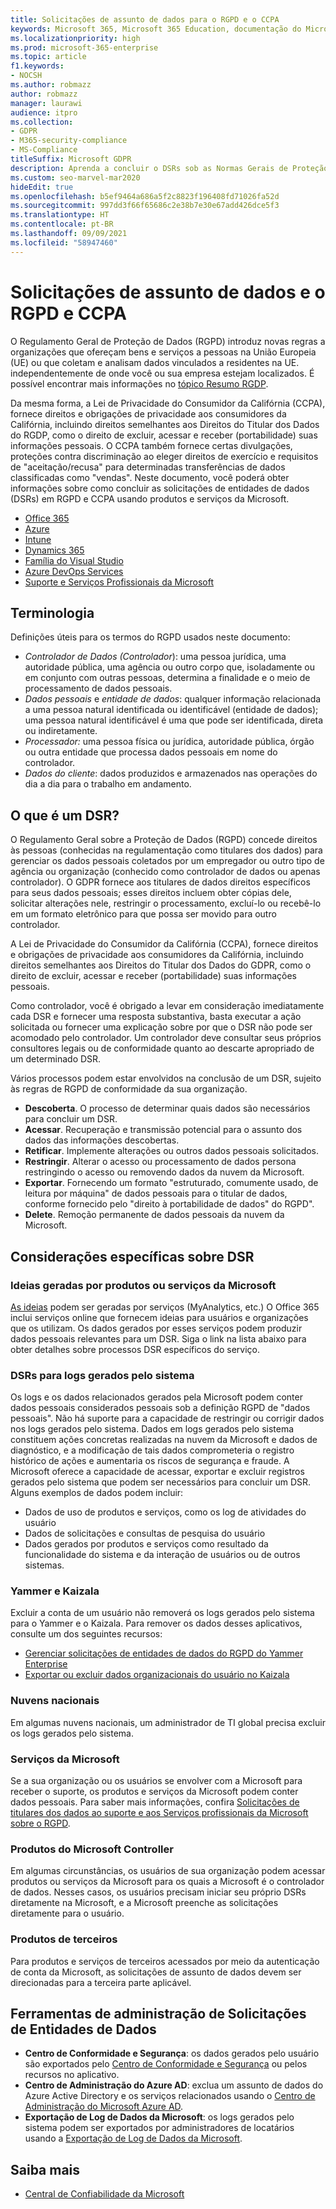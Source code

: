 ```yaml
---
title: Solicitações de assunto de dados para o RGPD e o CCPA
keywords: Microsoft 365, Microsoft 365 Education, documentação do Microsoft 365, RGPD, CCPA
ms.localizationpriority: high
ms.prod: microsoft-365-enterprise
ms.topic: article
f1.keywords:
- NOCSH
ms.author: robmazz
author: robmazz
manager: laurawi
audience: itpro
ms.collection:
- GDPR
- M365-security-compliance
- MS-Compliance
titleSuffix: Microsoft GDPR
description: Aprenda a concluir o DSRs sob as Normas Gerais de Proteção de Dados (GPDR) e a Lei de Privacidade do Consumidor da Califórnia (CCPA) usando produtos e serviços da Microsoft.
ms.custom: seo-marvel-mar2020
hideEdit: true
ms.openlocfilehash: b5ef9464a686a5f2c8823f196408fd71026fa52d
ms.sourcegitcommit: 997dd3f66f65686c2e38b7e30e67add426dce5f3
ms.translationtype: HT
ms.contentlocale: pt-BR
ms.lasthandoff: 09/09/2021
ms.locfileid: "58947460"
---
```

# <a name="data-subject-requests-and-the-gdpr-and-ccpa"></a>Solicitações de assunto de dados e o RGPD e CCPA

O Regulamento Geral de Proteção de Dados (RGPD) introduz novas regras a organizações que ofereçam bens e serviços a pessoas na União Europeia (UE) ou que coletam e analisam dados vinculados a residentes na UE. independentemente de onde você ou sua empresa estejam localizados. É possível encontrar mais informações no [tópico Resumo RGDP](gdpr.md).

Da mesma forma, a Lei de Privacidade do Consumidor da Califórnia (CCPA), fornece direitos e obrigações de privacidade aos consumidores da Califórnia, incluindo direitos semelhantes aos Direitos do Titular dos Dados do RGDP, como o direito de excluir, acessar e receber (portabilidade) suas informações pessoais.  O CCPA também fornece certas divulgações, proteções contra discriminação ao eleger direitos de exercício e requisitos de "aceitação/recusa" para determinadas transferências de dados classificadas como "vendas". Neste documento, você poderá obter informações sobre como concluir as solicitações de entidades de dados (DSRs) em RGPD e CCPA usando produtos e serviços da Microsoft.

- [Office 365](gdpr-dsr-Office365.md)
- [Azure](gdpr-dsr-Azure.md)
- [Intune](gdpr-dsr-Intune.md)
- [Dynamics 365](gdpr-dsr-Dynamics365.md)
- [Família do Visual Studio](gdpr-dsr-visual-studio-family.md)
- [Azure DevOps Services](gdpr-dsr-vsts.md)
- [Suporte e Serviços Profissionais da Microsoft](gdpr-dsr-prof-services.md)

## <a name="terminology"></a>Terminologia

Definições úteis para os termos do RGPD usados neste documento:

- *Controlador de Dados (Controlador*): uma pessoa jurídica, uma autoridade pública, uma agência ou outro corpo que, isoladamente ou em conjunto com outras pessoas, determina a finalidade e o meio de processamento de dados pessoais.  
- *Dados pessoais* e *entidade de dados*: qualquer informação relacionada a uma pessoa natural identificada ou identificável (entidade de dados); uma pessoa natural identificável é uma que pode ser identificada, direta ou indiretamente.  
- *Processador:* uma pessoa física ou jurídica, autoridade pública, órgão ou outra entidade que processa dados pessoais em nome do controlador.  
- *Dados do cliente*: dados produzidos e armazenados nas operações do dia a dia para o trabalho em andamento.

## <a name="what-is-a-dsr"></a>O que é um DSR?

O Regulamento Geral sobre a Proteção de Dados (RGPD) concede direitos às pessoas (conhecidas na regulamentação como titulares dos dados) para gerenciar os dados pessoais coletados por um empregador ou outro tipo de agência ou organização (conhecido como controlador de dados ou apenas controlador). O GDPR fornece aos titulares de dados direitos específicos para seus dados pessoais; esses direitos incluem obter cópias dele, solicitar alterações nele, restringir o processamento, excluí-lo ou recebê-lo em um formato eletrônico para que possa ser movido para outro controlador.

A Lei de Privacidade do Consumidor da Califórnia (CCPA), fornece direitos e obrigações de privacidade aos consumidores da Califórnia, incluindo direitos semelhantes aos Direitos do Titular dos Dados do GDPR, como o direito de excluir, acessar e receber (portabilidade) suas informações pessoais.  

Como controlador, você é obrigado a levar em consideração imediatamente cada DSR e fornecer uma resposta substantiva, basta executar a ação solicitada ou fornecer uma explicação sobre por que o DSR não pode ser acomodado pelo controlador. Um controlador deve consultar seus próprios consultores legais ou de conformidade quanto ao descarte apropriado de um determinado DSR.

Vários processos podem estar envolvidos na conclusão de um DSR, sujeito às regras de RGPD de conformidade da sua organização.
  
- **Descoberta**. O processo de determinar quais dados são necessários para concluir um DSR.
- **Acessar**. Recuperação e transmissão potencial para o assunto dos dados das informações descobertas.
- **Retificar**. Implemente alterações ou outros dados pessoais solicitados.
- **Restringir**. Alterar o acesso ou processamento de dados persona restringindo o acesso ou removendo dados da nuvem da Microsoft.
- **Exportar**. Fornecendo um formato "estruturado, comumente usado, de leitura por máquina" de dados pessoais para o titular de dados, conforme fornecido pelo "direito à portabilidade de dados" do RGPD".
- **Delete**. Remoção permanente de dados pessoais da nuvem da Microsoft.

## <a name="specific-dsr-considerations"></a>Considerações específicas sobre DSR

### <a name="insights-generated-by-microsoft-products-or-services"></a>Ideias geradas por produtos ou serviços da Microsoft

[As ideias](/microsoft-365/compliance/gdpr-dsr-office365#part-2-responding-to-dsrs-with-respect-to-insights-generated-by-office-365) podem ser geradas por serviços (MyAnalytics, etc.) O Office 365 inclui serviços online que fornecem ideias para usuários e organizações que os utilizam. Os dados gerados por esses serviços podem produzir dados pessoais relevantes para um DSR. Siga o link na lista abaixo para obter detalhes sobre processos DSR específicos do serviço.  

### <a name="dsrs-for-system-generated-logs"></a>DSRs para logs gerados pelo sistema

Os logs e os dados relacionados gerados pela Microsoft podem conter dados pessoais considerados pessoais sob a definição RGPD de "dados pessoais". Não há suporte para a capacidade de restringir ou corrigir dados nos logs gerados pelo sistema. Dados em logs gerados pelo sistema constituem ações concretas realizadas na nuvem da Microsoft e dados de diagnóstico, e a modificação de tais dados comprometeria o registro histórico de ações e aumentaria os riscos de segurança e fraude. A Microsoft oferece a capacidade de acessar, exportar e excluir registros gerados pelo sistema que podem ser necessários para concluir um DSR. Alguns exemplos de dados podem incluir:  

- Dados de uso de produtos e serviços, como os log de atividades do usuário
- Dados de solicitações e consultas de pesquisa do usuário
- Dados gerados por produtos e serviços como resultado da funcionalidade do sistema e da interação de usuários ou de outros sistemas.  

### <a name="yammer-and-kaizala"></a>Yammer e Kaizala

Excluir a conta de um usuário não removerá os logs gerados pelo sistema para o Yammer e o Kaizala. Para remover os dados desses aplicativos, consulte um dos seguintes recursos:

- [Gerenciar solicitações de entidades de dados do RGPD do Yammer Enterprise](/yammer/manage-security-and-compliance/gdpr-requests-in-yammer-enterprise)
- [Exportar ou excluir dados organizacionais do usuário no Kaizala](/office365/kaizala/export-or-delete-a-user-s-data)

### <a name="national-clouds"></a>Nuvens nacionais

Em algumas nuvens nacionais, um administrador de TI global precisa excluir os logs gerados pelo sistema.

### <a name="microsoft-services"></a>Serviços da Microsoft

Se a sua organização ou os usuários se envolver com a Microsoft para receber o suporte, os produtos e serviços da Microsoft podem conter dados pessoais. Para saber mais informações, confira [Solicitações de titulares dos dados ao suporte e aos Serviços profissionais da Microsoft sobre o RGPD](gdpr-dsr-prof-services.md).

### <a name="microsoft-controller-products"></a>Produtos do Microsoft Controller

Em algumas circunstâncias, os usuários de sua organização podem acessar produtos ou serviços da Microsoft para os quais a Microsoft é o controlador de dados. Nesses casos, os usuários precisam iniciar seu próprio DSRs diretamente na Microsoft, e a Microsoft preenche as solicitações diretamente para o usuário.

### <a name="third-party-products"></a>Produtos de terceiros

Para produtos e serviços de terceiros acessados por meio da autenticação de conta da Microsoft, as solicitações de assunto de dados devem ser direcionadas para a terceira parte aplicável.

## <a name="data-subject-request-admin-tools"></a>Ferramentas de administração de Solicitações de Entidades de Dados

- **Centro de Conformidade e Segurança**: os dados gerados pelo usuário são exportados pelo [Centro de Conformidade e Segurança](https://aka.ms/stpsecurityandcompliance) ou pelos recursos no aplicativo.
- **Centro de Administração do Azure AD**: exclua um assunto de dados do Azure Active Directory e os serviços relacionados usando o [Centro de Administração do Microsoft Azure AD](https://ms.portal.azure.com/#blade/Microsoft_AAD_IAM/UserManagementMenuBlade/Allusers/menuId/).
- **Exportação de Log de Dados da Microsoft**: os logs gerados pelo sistema podem ser exportados por administradores de locatários usando a [Exportação de Log de Dados da Microsoft](https://aka.ms/MicrosoftGDPR).

## <a name="learn-more"></a>Saiba mais

- [Central de Confiabilidade da Microsoft](https://www.microsoft.com/trust-center/privacy/gdpr-overview)
